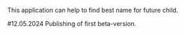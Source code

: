 This application can help to find best name for future child.

#12.05.2024 Publishing of first beta-version.
